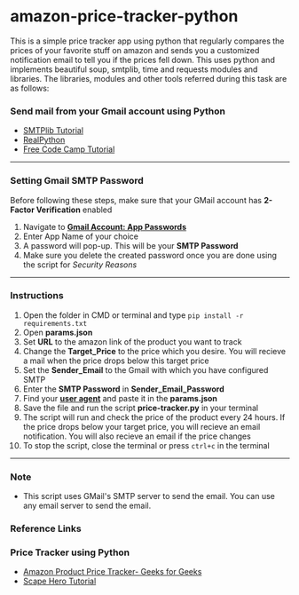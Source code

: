 # amazon-price-tracker-python
This is a simple price tracker app using python that regularly compares the prices of your favorite stuff on amazon and sends you a customized notification email to tell you if the prices fell down.
This uses python and implements beautiful soup, smtplib, time and requests modules and libraries.
The libraries, modules and other tools referred during this task are as follows:
<h3>Send mail from your Gmail account using Python</h3>
<ul>
  <li><a href= "https://www.geeksforgeeks.org/send-mail-gmail-account-using-python/">SMTPlib Tutorial</a></li>
  <li><a href= "https://realpython.com/python-send-email/">RealPython</a></li>
  <li><a href= "https://www.freecodecamp.org/news/send-emails-using-code-4fcea9df63f/">Free Code Camp Tutorial</a></li>
</ul>

---
### Setting Gmail SMTP Password

Before following these steps, make sure that your GMail account has **2-Factor Verification** enabled

1. Navigate to [**Gmail Account: App Passwords**](https://myaccount.google.com/apppasswords?rapt=AEjHL4OrwU89dz8b1QyDNkZKucbOgm_8NKhED-dXDuExhXLP5W90VGHF1_ZT0aB_1NvwwT3bluDoJ1gxp2x0IwM_iMbPfqWSCKrMrI5IqN9HrR9tXEHld90)
2. Enter App Name of your choice
3. A password will pop-up. This will be your **SMTP Password**
4. Make sure you delete the created password once you are done using the script for <i>Security Reasons</i>
---
### Instructions

1. Open the folder in CMD or terminal and type `pip install -r requirements.txt`
2. Open **params.json**
3. Set **URL** to the amazon link of the product you want to track
4. Change the **Target_Price** to the price which you desire. You will recieve a mail when the price drops below this target price
5. Set the **Sender_Email** to the Gmail with which you have configured SMTP
6. Enter the **SMTP Password** in **Sender_Email_Password**
7. Find your [**user agent**](https://www.google.com/search?q=my+user+agent&oq=my+user&aqs=chrome.1.69i57j0l5.2294j1j7&sourceid=chrome&ie=UTF-8) and paste it in the **params.json** 
8. Save the file and run the script **price-tracker.py** in your terminal
9. The script will run and check the price of the product every 24 hours. If the price drops below your target price, you will recieve an email notification. You will also recieve an email if the price changes
10. To stop the script, close the terminal or press `ctrl+c` in the terminal
--- 


### Note
- This script uses GMail's SMTP server to send the email. You can use any email server to send the email.

### Reference Links
<h3>Price Tracker using Python</h3>
<ul>
  <li><a href= "https://www.geeksforgeeks.org/amazon-product-price-tracker-using-python/">Amazon Product Price Tracker- Geeks for Geeks</a></li>
  <li><a href= "https://www.scrapehero.com/tutorial-how-to-scrape-amazon-seller-prices-using-python/">Scape Hero Tutorial</a></li>
</ul>
